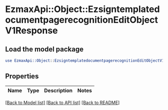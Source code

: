 # EzmaxApi::Object::EzsigntemplatedocumentpagerecognitionEditObjectV1Response

## Load the model package
```perl
use EzmaxApi::Object::EzsigntemplatedocumentpagerecognitionEditObjectV1Response;
```

## Properties
Name | Type | Description | Notes
------------ | ------------- | ------------- | -------------

[[Back to Model list]](../README.md#documentation-for-models) [[Back to API list]](../README.md#documentation-for-api-endpoints) [[Back to README]](../README.md)


